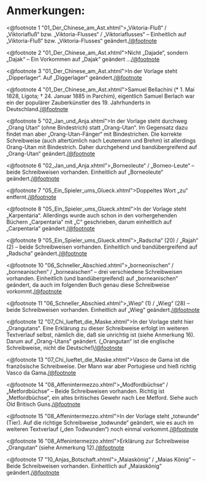 Anmerkungen:
============

<@footnote 1 "01_Der_Chinese_am_Ast.xhtml">„Viktoria-Fluß“ / „Viktoriafluß“ bzw. „Viktoria-Flusses“ / „Viktoriaflusses“ – Einheitlich auf „Viktoria-Fluß“ bzw. „Viktoria-Flusses“ geändert.</@footnote>

<@footnote 2 "01_Der_Chinese_am_Ast.xhtml">Nicht „Dajade“, sondern „Dajak“ – Ein Vorkommen auf „Dajak“ geändert …</@footnote>

<@footnote 3 "01_Der_Chinese_am_Ast.xhtml">In der Vorlage steht „Dipperlager“. Auf „Diggerlager“ geändert.</@footnote>

<@footnote 4 "01_Der_Chinese_am_Ast.xhtml">Samuel Bellachini (* 1. Mai 1828, Ligota; † 24. Januar 1885 in Parchim), eigentlich Samuel Berlach war ein der populärer Zauberkünstler des 19. Jahrhunderts in Deutschland.</@footnote>

<@footnote 5 "02_Jan_und_Anja.xhtml">In der Vorlage steht durchweg „Orang Utan“ (ohne Bindestrich) statt „Orang-Utan“. Im Gegensatz dazu findet man aber „Orang-Utan-Fänger“ mit Bindestrichen. Die korrekte Schreibweise (auch altertümlich nach Leutemann und Brehm) ist allerdings Orang-Utan mit Bindestrich. Daher durchgehend und bandübergreifend auf „Orang-Utan“ geändert.</@footnote>
 
<@footnote 6 "02_Jan_und_Anja.xhtml">„Borneoleute“ / „Borneo-Leute“ – beide Schreibweisen vorhanden. Einheitlich auf „Borneoleute“ geändert.</@footnote>
 
<@footnote 7 "05_Ein_Spieler_ums_Glueck.xhtml">Doppeltes Wort „zu“ entfernt.</@footnote>

<@footnote 8 "05_Ein_Spieler_ums_Glueck.xhtml">In der Vorlage steht „Karpentaria“. Allerdings wurde auch schon in den vorhergehenden Büchern „Carpentaria“ mit „C“ geschrieben, darum einheitlich auf „Carpentaria“ geändert.</@footnote>

<@footnote 9 "05_Ein_Spieler_ums_Glueck.xhtml">„Radscha“ (20) / „Rajah“ (2) – beide Schreibweisen vorhanden. Einheitlich und bandübergreifend auf „Radscha“ geändert.</@footnote>

<@footnote 10 "06_Schneller_Abschied.xhtml">„borneonischen“ / „borneanischen“ / „borneaischen“ – drei verschiedene Schreibweisen vorhanden. Einheitlich (und bandübergreifend) auf „borneanischen“ geändert, da auch im folgenden Buch genau diese Schreibweise vorkommt.</@footnote>

<@footnote 11 "06_Schneller_Abschied.xhtml">„Wiep“ (1) / „Wieg“ (28) – beide Schreibweisen vorhanden. Einheitlich auf „Wieg“ geändert.</@footnote>

<@footnote 12 "07_Chi_lueftet_die_Maske.xhtml">In der Vorlage steht hier „Orangutans“. Eine Erklärung zu dieser Schreibweise erfolgt im weiteren Textverlauf selbst, nämlich die, daß sie unrichtig ist (siehe Anmerkung 16). Darum auf „Orang-Utans“ geändert. („Orangutan“ ist die englische Schreibweise, nicht die Deutsche!)</@footnote>

<@footnote 13 "07_Chi_lueftet_die_Maske.xhtml">Vasco de Gama ist die französische Schreibweise. Der Mann war aber Portugiese und hieß richtig Vasco da Gama.</@footnote>
 
<@footnote 14 "08_Affenintermezzo.xhtml">„Modfordbüchse“ / „Metfordbüchse“ – Beide Schreibweisen vorhanden. Richtig ist „Metfordbüchse“, ein altes britisches Gewehr nach Lee Metford. Siehe auch Old Britisch Guns.</@footnote>

<@footnote 15 "08_Affenintermezzo.xhtml">In der Vorlage steht „totwunde“ (Tier). Auf die richtige Schreibweise „todwunde“ geändert, wie es auch im weiteren Textverlauf („den Todwunden“) noch einmal vorkommt.</@footnote>

<@footnote 16 "08_Affenintermezzo.xhtml">Erklärung zur Schreibweise „Orangutan“ (siehe Anmerkung 12).</@footnote>

<@footnote 17 "10_Anjas_Botschaft.xhtml">„Maiaskönig“ / „Maias König“ – Beide Schreibweisen vorhanden. Einheitlich auf „Maiaskönig“ geändert.</@footnote>

